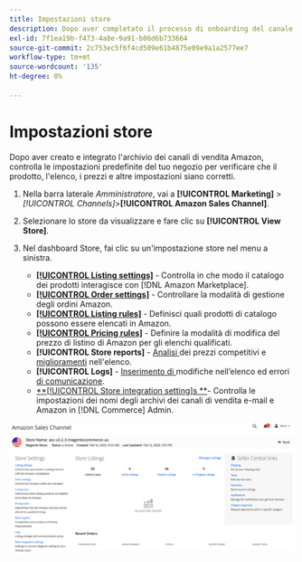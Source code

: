 ```yaml
---
title: Impostazioni store
description: Dopo aver completato il processo di onboarding del canale di vendita Amazon, rivedi e aggiorna le impostazioni [!DNL Commerce] store.
exl-id: 7f1ea19b-f473-4a8e-9a91-b06d6b733664
source-git-commit: 2c753ec5f6f4cd509e61b4875e09e9a1a2577ee7
workflow-type: tm+mt
source-wordcount: '135'
ht-degree: 0%

---
```


# Impostazioni store

Dopo aver creato e integrato l&#39;archivio dei canali di vendita Amazon, controlla le impostazioni predefinite del tuo negozio per verificare che il prodotto, l&#39;elenco, i prezzi e altre impostazioni siano corretti.

1. Nella barra laterale _Amministratore_, vai a **[!UICONTROL Marketing]** > _[!UICONTROL Channels]_>**[!UICONTROL Amazon Sales Channel]**.

1. Selezionare lo store da visualizzare e fare clic su **[!UICONTROL View Store]**.

1. Nel dashboard Store, fai clic su un&#39;impostazione store nel menu a sinistra.

   - [**[!UICONTROL Listing settings]**](./listing-settings.md) - Controlla in che modo il catalogo dei prodotti interagisce con  [!DNL Amazon Marketplace].
   - [**[!UICONTROL Order settings]**](./order-settings.md) - Controllare la modalità di gestione degli ordini Amazon.
   - [**[!UICONTROL Listing rules]**](./listing-rules.md) - Definisci quali prodotti di catalogo possono essere elencati in Amazon.
   - [**[!UICONTROL Pricing rules]**](./pricing-products.md) - Definire la modalità di modifica del prezzo di listino di Amazon per gli elenchi qualificati.
   - **[!UICONTROL Store reports]** -  [Analisi ](./competitive-price-analysis.md) dei prezzi competitivi e  [miglioramenti](./listing-improvements.md) nell&#39;elenco.
   - **[!UICONTROL Logs]** -  [Inserimento di ](./listing-changes-log.md) modifiche nell’elenco ed errori  [di comunicazione](./communication-errors-log.md).
   - [**[!UICONTROL Store integration setting]s **](./store-integration-settings.md)- Controlla le impostazioni dei nomi degli archivi dei canali di vendita e-mail e Amazon in  [!DNL Commerce] Admin.

![Dashboard store](assets/ob-store-review.png)
